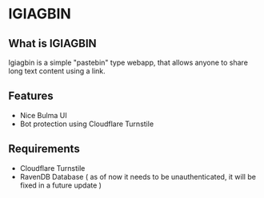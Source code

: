 # IGIAGBIN

## What is IGIAGBIN

Igiagbin is a simple "pastebin" type webapp, that allows anyone to share long text content using a link.

## Features
 - Nice Bulma UI
 - Bot protection using Cloudflare Turnstile

## Requirements
- Cloudflare Turnstile
- RavenDB Database ( as of now it needs to be unauthenticated, it will be fixed in a future update )
